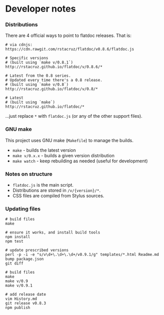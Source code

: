 Developer notes
===============

### Distributions

There are 4 official ways to point to flatdoc releases. That is:

    # via cdnjs:
    https://cdn.rawgit.com/rstacruz/flatdoc/v0.8.6/flatdoc.js

    # Specific versions
    # (built using `make v/0.8.1`)
    http://rstacruz.github.io/flatdoc/v/0.8.6/*

    # Latest from the 0.8 series.
    # Updated every time there's a 0.8 release.
    # (built using `make v/0.8`)
    http://rstacruz.github.io/flatdoc/v/0.8/*

    # Latest
    # (built using `make`)
    http://rstacruz.github.io/flatdoc/*

...just replace `*` with `flatdoc.js` (or any of the other support files).

### GNU make

This project uses GNU make (`Makefile`) to manage the builds.

 * `make` - builds the latest version
 * `make v/0.x.x` - builds a given version distribution
 * `make watch` - keep rebuilding as needed (useful for development)

### Notes on structure

 * `flatdoc.js` is the main script.
 * Distributions are stored in `/v/{version}/*`.
 * CSS files are compiled from Stylus sources.

### Updating files

    # build files
    make

    # ensure it works, and install build tools
    npm install
    npm test

    # update prescribed versions
    perl -p -i -e "s/v\d+\.\d+\.\d+/v0.9.1/g" templates/*.html Readme.md
    bump package.json
    git diff

    # build files
    make
    make v/0.9
    make v/0.9.1

    # add release date
    vim History.md
    git release v0.8.3
    npm publish
